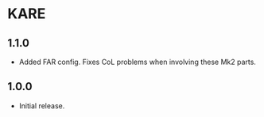 # KARE

## 1.1.0
* Added FAR config. Fixes CoL problems when involving these Mk2 parts.

## 1.0.0
* Initial release.
